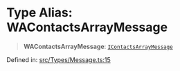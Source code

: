 # Type Alias: WAContactsArrayMessage

> **WAContactsArrayMessage**: [`IContactsArrayMessage`](../namespaces/proto/namespaces/Message/interfaces/IContactsArrayMessage.md)

Defined in: [src/Types/Message.ts:15](https://github.com/Fokusdotid/bail/blob/c270ba4454f95d50cec87a9d90b03360fac7058e/src/Types/Message.ts#L15)
